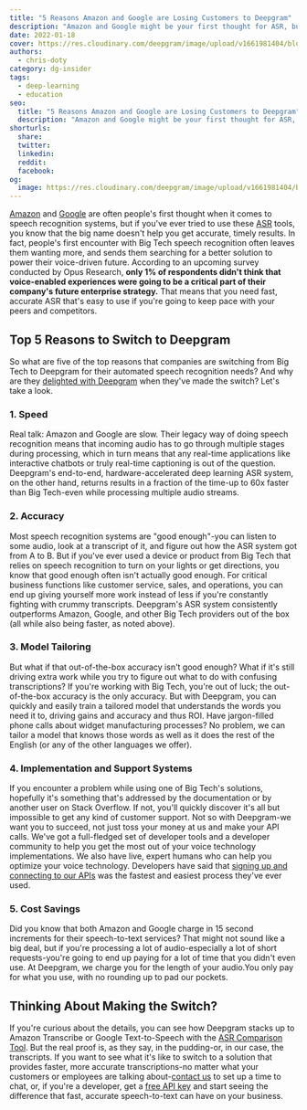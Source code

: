```yaml
---
title: "5 Reasons Amazon and Google are Losing Customers to Deepgram"
description: "Amazon and Google might be your first thought for ASR, but theyre not the best game in town. Learn why people are switching to Deepgram."
date: 2022-01-18
cover: https://res.cloudinary.com/deepgram/image/upload/v1661981404/blog/deepgram-versus-amazon-google/5-reasons-amazon-google-losing-customers-thumb-554.png
authors:
  - chris-doty
category: dg-insider
tags:
  - deep-learning
  - education
seo:
  title: "5 Reasons Amazon and Google are Losing Customers to Deepgram"
  description: "Amazon and Google might be your first thought for ASR, but theyre not the best game in town. Learn why people are switching to Deepgram."
shorturls:
  share: 
  twitter: 
  linkedin: 
  reddit: 
  facebook: 
og:
  image: https://res.cloudinary.com/deepgram/image/upload/v1661981404/blog/deepgram-versus-amazon-google/5-reasons-amazon-google-losing-customers-thumb-554.png
---
```


[Amazon](https://offers.deepgram.com/head-to-head-dg-vs-amazon-webinar-on-demand) and [Google](https://offers.deepgram.com/head-to-head-dg-vs-google-webinar-on-demand) are often people's first thought when it comes to speech recognition systems, but if you've ever tried to use these [ASR](https://blog.deepgram.com/what-is-asr/) tools, you know that the big name doesn't help you get accurate, timely results. In fact, people's first encounter with Big Tech speech recognition often leaves them wanting more, and sends them searching for a better solution to power their voice-driven future. According to an upcoming survey conducted by Opus Research, **only 1% of respondents didn't think that voice-enabled experiences were going to be a critical part of their company's future enterprise strategy.** That means that you need fast, accurate ASR that's easy to use if you're going to keep pace with your peers and competitors.

## Top 5 Reasons to Switch to Deepgram

So what are five of the top reasons that companies are switching from Big Tech to Deepgram for their automated speech recognition needs? And why are they [delighted with Deepgram](https://blog.deepgram.com/deepgram-g2-review-winter-2022/) when they've made the switch? Let's take a look.

### 1\. Speed

Real talk: Amazon and Google are slow. Their legacy way of doing speech recognition means that incoming audio has to go through multiple stages during processing, which in turn means that any real-time applications like interactive chatbots or truly real-time captioning is out of the question. Deepgram's end-to-end, hardware-accelerated deep learning ASR system, on the other hand, returns results in a fraction of the time-up to 60x faster than Big Tech-even while processing multiple audio streams.

### 2\. Accuracy

Most speech recognition systems are "good enough"-you can listen to some audio, look at a transcript of it, and figure out how the ASR system got from A to B. But if you've ever used a device or product from Big Tech that relies on speech recognition to turn on your lights or get directions, you know that good enough often isn't actually good enough. For critical business functions like customer service, sales, and operations, you can end up giving yourself more work instead of less if you're constantly fighting with crummy transcripts. Deepgram's ASR system consistently outperforms Amazon, Google, and other Big Tech providers out of the box (all while also being faster, as noted above).

### 3\. Model Tailoring

But what if that out-of-the-box accuracy isn't good enough? What if it's still driving extra work while you try to figure out what to do with confusing transcriptions? If you're working with Big Tech, you're out of luck; the out-of-the-box accuracy is the only accuracy.  But with Deepgram, you can quickly and easily train a tailored model that understands the words you need it to, driving gains and accuracy and thus ROI. Have jargon-filled phone calls about widget manufacturing processes? No problem, we can tailor a model that knows those words as well as it does the rest of the English (or any of the other languages we offer).

### 4\. Implementation and Support Systems

If you encounter a problem while using one of Big Tech's solutions, hopefully it's something that's addressed by the documentation or by another user on Stack Overflow. If not, you'll quickly discover it's all but impossible to get any kind of customer support.  Not so with Deepgram-we want you to succeed, not just toss your money at us and make your API calls. We've got a full-fledged set of developer tools and a developer community to help you get the most out of your voice technology implementations. We also have live, expert humans who can help you optimize your voice technology. Developers have said that [signing up and connecting to our APIs](https://console.deepgram.com/) was the fastest and easiest process they've ever used.

### 5\. Cost Savings

Did you know that both Amazon and Google charge in 15 second increments for their speech-to-text services? That might not sound like a big deal, but if you're processing a lot of audio-especially a lot of short requests-you're going to end up paying for a lot of time that you didn't even use. At Deepgram, we charge you for the length of your audio.You only pay for what you use, with no rounding up to pad our pockets.

## Thinking About Making the Switch?

If you're curious about the details, you can see how Deepgram stacks up to Amazon Transcribe or Google Text-to-Speech with the [ASR Comparison Tool](https://deepgram.com/asr-comparison/). But the real proof is, as they say, in the pudding-or, in our case, the transcripts. If you want to see what it's like to switch to a solution that provides faster, more accurate transcriptions-no matter what your customers or employees are talking about-[contact us](https://deepgram.com/contact-us) to set up a time to chat, or, if you're a developer, get a [free API key](https://console.deepgram.com) and start seeing the difference that fast, accurate speech-to-text can have on your business.
